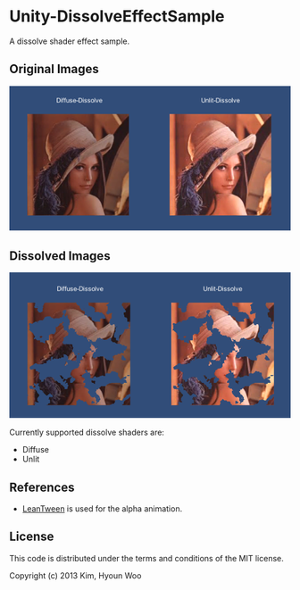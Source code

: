 Unity-DissolveEffectSample
==========================

A dissolve shader effect sample.

Original Images
---------------
![Original Images](./images/dissolve01.png "Dissolve Shader")

Dissolved Images
---------------
![Dissolved Images](./images/dissolve02.png "Dissolve Shader")

Currently supported dissolve shaders are:
* Diffuse
* Unlit


References
----------
* [LeanTween](https://github.com/dentedpixel/LeanTween) is used for the alpha animation.


License
-------

This code is distributed under the terms and conditions of the MIT license.

Copyright (c) 2013 Kim, Hyoun Woo